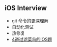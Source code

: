## iOS Interview

* git 命令的更深理解
* 自动化测试
* 热修复
* [4道过滤菜鸟的iOS题](http://www.jianshu.com/p/fd5d193f3d36)